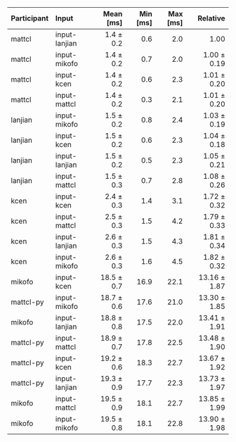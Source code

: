 | Participant | Input | Mean [ms] | Min [ms] | Max [ms] | Relative |
|:---|:---|---:|---:|---:|---:|
| mattcl | input-lanjian | 1.4 ± 0.2 | 0.6 | 2.0 | 1.00 |
| mattcl | input-mikofo | 1.4 ± 0.2 | 0.7 | 2.0 | 1.00 ± 0.19 |
| mattcl | input-kcen | 1.4 ± 0.2 | 0.6 | 2.3 | 1.01 ± 0.20 |
| mattcl | input-mattcl | 1.4 ± 0.2 | 0.3 | 2.1 | 1.01 ± 0.20 |
| lanjian | input-mikofo | 1.5 ± 0.2 | 0.8 | 2.4 | 1.03 ± 0.19 |
| lanjian | input-kcen | 1.5 ± 0.2 | 0.6 | 2.3 | 1.04 ± 0.18 |
| lanjian | input-lanjian | 1.5 ± 0.2 | 0.5 | 2.3 | 1.05 ± 0.21 |
| lanjian | input-mattcl | 1.5 ± 0.3 | 0.7 | 2.8 | 1.08 ± 0.26 |
| kcen | input-kcen | 2.4 ± 0.3 | 1.4 | 3.1 | 1.72 ± 0.32 |
| kcen | input-mattcl | 2.5 ± 0.3 | 1.5 | 4.2 | 1.79 ± 0.33 |
| kcen | input-lanjian | 2.6 ± 0.3 | 1.5 | 4.3 | 1.81 ± 0.34 |
| kcen | input-mikofo | 2.6 ± 0.3 | 1.6 | 4.5 | 1.82 ± 0.32 |
| mikofo | input-kcen | 18.5 ± 0.7 | 16.9 | 22.1 | 13.16 ± 1.87 |
| mattcl-py | input-mikofo | 18.7 ± 0.6 | 17.6 | 21.0 | 13.30 ± 1.85 |
| mikofo | input-lanjian | 18.8 ± 0.8 | 17.5 | 22.0 | 13.41 ± 1.91 |
| mattcl-py | input-mattcl | 18.9 ± 0.7 | 17.8 | 22.5 | 13.48 ± 1.90 |
| mattcl-py | input-kcen | 19.2 ± 0.6 | 18.3 | 22.7 | 13.67 ± 1.92 |
| mattcl-py | input-lanjian | 19.3 ± 0.9 | 17.7 | 22.3 | 13.73 ± 1.97 |
| mikofo | input-mattcl | 19.5 ± 0.9 | 18.1 | 22.7 | 13.85 ± 1.99 |
| mikofo | input-mikofo | 19.5 ± 0.8 | 18.1 | 22.8 | 13.90 ± 1.98 |
